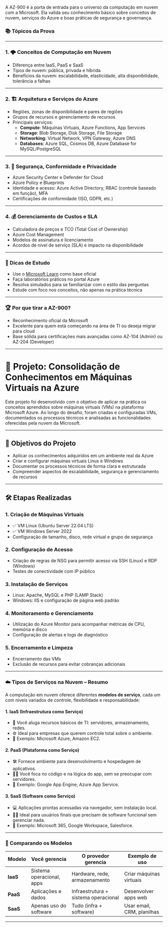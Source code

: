 A AZ-900 é a porta de entrada para o universo da computação em nuvem com a Microsoft. Ela valida seu conhecimento básico sobre conceitos de nuvem, serviços do Azure e boas práticas de segurança e governança.

### 📚 Tópicos da Prova

---

### 1. 🌩️ Conceitos de Computação em Nuvem
- Diferença entre IaaS, PaaS e SaaS
- Tipos de nuvem: pública, privada e híbrida
- Benefícios da nuvem: escalabilidade, elasticidade, alta disponibilidade, tolerância a falhas

---

### 2. 🏗️ Arquitetura e Serviços do Azure
- Regiões, zonas de disponibilidade e pares de regiões
- Grupos de recursos e gerenciamento de recursos
- Principais serviços:
  - **Compute**: Máquinas Virtuais, Azure Functions, App Services
  - **Storage**: Blob Storage, Disk Storage, File Storage
  - **Networking**: Virtual Network, VPN Gateway, Azure DNS
  - **Databases**: Azure SQL, Cosmos DB, Azure Database for MySQL/PostgreSQL

---

### 3. 🔐 Segurança, Conformidade e Privacidade
- Azure Security Center e Defender for Cloud
- Azure Policy e Blueprints
- Identidade e acesso: Azure Active Directory, RBAC (controle baseado em função), MFA
- Certificações de conformidade (ISO, GDPR, etc.)

---

### 4. 💰 Gerenciamento de Custos e SLA
- Calculadora de preços e TCO (Total Cost of Ownership)
- Azure Cost Management
- Modelos de assinatura e licenciamento
- Acordos de nível de serviço (SLA) e impacto na disponibilidade

---

### 🧪 Dicas de Estudo
- Use o [Microsoft Learn](https://learn.microsoft.com/pt-br/credentials/certifications/resources/study-guides/az-900) como base oficial
- Faça laboratórios práticos no portal Azure
- Resolva simulados para se familiarizar com o estilo das perguntas
- Estude com foco nos conceitos, não apenas na prática técnica

---

### 🏆 Por que tirar a AZ-900?
- Reconhecimento oficial da Microsoft
- Excelente para quem está começando na área de TI ou deseja migrar para cloud
- Base sólida para certificações mais avançadas como AZ-104 (Admin) ou AZ-204 (Developer)

---

# 🚀 Projeto: Consolidação de Conhecimentos em Máquinas Virtuais na Azure

Este projeto foi desenvolvido com o objetivo de aplicar na prática os conceitos aprendidos sobre máquinas virtuais (VMs) na plataforma Microsoft Azure. Ao longo do desafio, foram criadas e configuradas VMs, documentados os processos técnicos e analisadas as funcionalidades oferecidas pela nuvem da Microsoft.

---

## 🎯 Objetivos do Projeto

- Aplicar os conhecimentos adquiridos em um ambiente real da Azure
- Criar e configurar máquinas virtuais Linux e Windows
- Documentar os processos técnicos de forma clara e estruturada
- Compreender aspectos de escalabilidade, segurança e gerenciamento de recursos

---

## 🛠️ Etapas Realizadas

### 1. Criação de Máquinas Virtuais
- ✅ VM Linux (Ubuntu Server 22.04 LTS)
- ✅ VM Windows Server 2022
- Configuração de tamanho, disco, rede virtual e grupo de segurança

### 2. Configuração de Acesso
- Criação de regras de NSG para permitir acesso via SSH (Linux) e RDP (Windows)
- Testes de conectividade com IP público

### 3. Instalação de Serviços
- Linux: Apache, MySQL e PHP (LAMP Stack)
- Windows: IIS e configuração de página web padrão

### 4. Monitoramento e Gerenciamento
- Utilização do Azure Monitor para acompanhar métricas de CPU, memória e disco
- Configuração de alertas e logs de diagnóstico

### 5. Encerramento e Limpeza
- Encerramento das VMs
- Exclusão de recursos para evitar cobranças adicionais
  
---

### ☁️ Tipos de Serviços na Nuvem – Resumo

A computação em nuvem oferece diferentes **modelos de serviço**, cada um com níveis variados de controle, flexibilidade e responsabilidade:

#### 1. **IaaS (Infraestrutura como Serviço)**
- 🧱 Você aluga recursos básicos de TI: servidores, armazenamento, redes.
- ⚙️ Ideal para empresas que querem controle total sobre o ambiente.
- 📌 Exemplo: Microsoft Azure, Amazon EC2.

#### 2. **PaaS (Plataforma como Serviço)**
- 🛠️ Fornece ambiente para desenvolvimento e hospedagem de aplicativos.
- 👨‍💻 Você foca no código e na lógica do app, sem se preocupar com servidores.
- 📌 Exemplo: Google App Engine, Azure App Service.

#### 3. **SaaS (Software como Serviço)**
- 💻 Aplicações prontas acessadas via navegador, sem instalação local.
- 🧑‍💼 Ideal para usuários finais que precisam de software funcional sem gerenciar nada.
- 📌 Exemplo: Microsoft 365, Google Workspace, Salesforce.

---

### 🔄 Comparando os Modelos

| Modelo   | Você gerencia | O provedor gerencia | Exemplo de uso |
|----------|----------------|----------------------|----------------|
| **IaaS** | Sistema operacional, apps | Hardware, rede, armazenamento | Criar máquinas virtuais |
| **PaaS** | Aplicações e dados | Infraestrutura + sistema operacional | Desenvolver apps web |
| **SaaS** | Apenas uso do software | Tudo (infra + software) | Usar email, CRM, planilhas |

---
